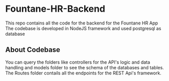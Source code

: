 # Fountane-HR-Backend
This repo contains all the code for the backend for the Fountane HR App
The codebase is developed in NodeJS framework and used postgresql as database
## About Codebase
You can query the folders like controllers for the API's logic and data handling and models folder to see the schema of the databases
and tables.
The Routes folder contails all the endpoints for the REST Api's framework.
